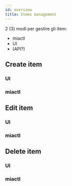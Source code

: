 ```yaml
---
id: overview
title: Items management
---
```


2 (3) modi per gestire gli item:

- miactl
- UI
- (API?)

## Create item

### UI

### miactl

## Edit item

### UI

### miactl

## Delete item

### UI

### miactl
